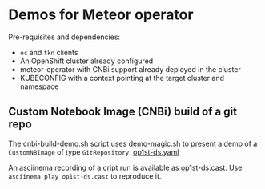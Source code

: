 # Demos for Meteor operator

Pre-requisites and dependencies:
- `oc` and `tkn` clients
- An OpenShift cluster already configured
- meteor-operator with CNBi support already deployed in the cluster
- KUBECONFIG with a context pointing at the target cluster and namespace

## Custom Notebook Image (CNBi) build of a git repo

The [cnbi-build-demo.sh](./cnbi-build-demo.sh) script uses
[demo-magic.sh](./demo-magic.sh) to present a demo of a `CustomNBImage` of type
`GitRepository`: [op1st-ds.yaml](./op1st-ds.yaml)

An asciinema recording of a cript run is available as
[op1st-ds.cast](./op1st-ds.cast). Use `asciinema play op1st-ds.cast` to
reproduce it.
